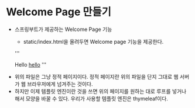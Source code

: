# Welcome Page 만들기

- 스프링부트가 제공하는 Welcome Page 기능

  - static/index.html을 올려두면 Welcome page 기능을 제공한다.

  '''
  <!DOCTYPE html>
  <html>
  <head>
    <title>Hello</title>
    <meta http-equiv="Content-Type" content="text/html"; charset="UTF-8" />
  </head>
  <body>
    Hello
    <a href="/hello">hello</a>
  </body>
  </html>
  '''

* 위의 파일은 그냥 정적 페이지이다. 정적 페이지란 위의 파일을 단지 그대로 웹 서버가 웹 브라우저에게 넘겨주는 것이다.
* 하지만 이제 템플릿 엔진이란 것을 쓰면 위의 페이지를 원하는 대로 루프를 넣거나 해서 모양을 바꿀 수 있다. 우리가 사용할 템플릿 엔진은 thymeleaf이다.
